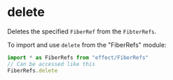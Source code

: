 # delete

Deletes the specified `FiberRef` from the `FibterRefs`.

To import and use `delete` from the "FiberRefs" module:

```ts
import * as FiberRefs from "effect/FiberRefs"
// Can be accessed like this
FiberRefs.delete
```
